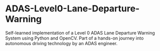 # ADAS-Level0-Lane-Departure-Warning
Self-learned implementation of a Level 0 ADAS Lane Departure Warning System using Python and OpenCV. Part of a hands-on journey into autonomous driving technology by an ADAS engineer.
